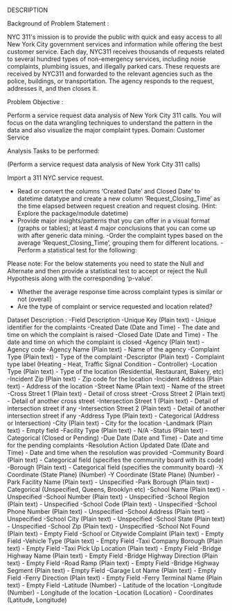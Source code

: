 DESCRIPTION

Background of Problem Statement :

NYC 311's mission is to provide the public with quick and easy access to all New York City government services and information while offering the best customer service. Each day, NYC311 receives thousands of requests related to several hundred types of non-emergency services, including noise complaints, plumbing issues, and illegally parked cars. These requests are received by NYC311 and forwarded to the relevant agencies such as the police, buildings, or transportation. The agency responds to the request, addresses it, and then closes it.

Problem Objective :

Perform a service request data analysis of New York City 311 calls. You will focus on the data wrangling techniques to understand the pattern in the data and also visualize the major complaint types.
Domain: Customer Service

Analysis Tasks to be performed:

(Perform a service request data analysis of New York City 311 calls) 

   Import a 311 NYC service request.
   - Read or convert the columns ‘Created Date’ and Closed Date’ to datetime datatype and create a new column ‘Request_Closing_Time’ as the time elapsed between request creation and request closing. (Hint: Explore the package/module datetime)
   - Provide major insights/patterns that you can offer in a visual format (graphs or tables); at least 4 major conclusions that you can come up with after generic data mining.
    -Order the complaint types based on the average ‘Request_Closing_Time’, grouping them for different locations.
    -Perform a statistical test for the following:

Please note: For the below statements you need to state the Null and Alternate and then provide a statistical test to accept or reject the Null Hypothesis along with the corresponding ‘p-value’.

  - Whether the average response time across complaint types is similar or not (overall)
   - Are the type of complaint or service requested and location related?

Dataset Description :
-Field 	Description
-Unique Key 	(Plain text) - Unique identifier for the complaints
-Created Date 	(Date and Time) - The date and time on which the complaint is raised
-Closed Date 	(Date and Time)  - The date and time on which the complaint is closed
-Agency 	(Plain text) - Agency code
-Agency Name 	(Plain text) - Name of the agency
-Complaint Type 	(Plain text) - Type of the complaint
-Descriptor 	(Plain text) - Complaint type label (Heating - Heat, Traffic Signal Condition - Controller)
-Location Type 	(Plain text) - Type of the location (Residential, Restaurant, Bakery, etc)
-Incident Zip 	(Plain text) - Zip code for the location
-Incident Address 	(Plain text) - Address of the location
-Street Name 	(Plain text) - Name of the street
-Cross Street 1 	(Plain text) - Detail of cross street
-Cross Street 2 	(Plain text) - Detail of another cross street
-Intersection Street 1 	(Plain text) - Detail of intersection street if any
-Intersection Street 2 	(Plain text) - Detail of another intersection street if any
-Address Type 	(Plain text) - Categorical (Address or Intersection)
-City 	(Plain text) - City for the location
-Landmark 	(Plain text) - Empty field
-Facility Type 	(Plain text) - N/A
-Status 	(Plain text) - Categorical (Closed or Pending)
-Due Date 	(Date and Time) - Date and time for the pending complaints
-Resolution Action Updated Date 	(Date and Time) - Date and time when the resolution was provided
-Community Board 	(Plain text) - Categorical field (specifies the community board with its code)
-Borough 	(Plain text) - Categorical field (specifies the community board)
-X Coordinate 	(State Plane) (Number)
-Y Coordinate 	(State Plane) (Number)
-Park Facility Name 	(Plain text) - Unspecified
-Park Borough 	(Plain text) - Categorical (Unspecified, Queens, Brooklyn etc)
-School Name 	(Plain text) - Unspecified
-School Number 	(Plain text)  - Unspecified
-School Region 	(Plain text)  - Unspecified
-School Code 	(Plain text)  - Unspecified
-School Phone Number 	(Plain text)  - Unspecified
-School Address 	(Plain text)  - Unspecified
-School City 	(Plain text)  - Unspecified
-School State 	(Plain text)  - Unspecified
-School Zip 	(Plain text)  - Unspecified
-School Not Found 	(Plain text)  - Empty Field
-School or Citywide Complaint 	(Plain text)  - Empty Field
-Vehicle Type 	(Plain text)  - Empty Field
-Taxi Company Borough 	(Plain text)  - Empty Field
-Taxi Pick Up Location 	(Plain text)  - Empty Field
-Bridge Highway Name 	(Plain text)  - Empty Field
-Bridge Highway Direction 	(Plain text)  - Empty Field
-Road Ramp 	(Plain text)  - Empty Field
-Bridge Highway Segment 	(Plain text)  - Empty Field
-Garage Lot Name 	(Plain text)  - Empty Field
-Ferry Direction 	(Plain text)  - Empty Field
-Ferry Terminal Name 	(Plain text)  - Empty Field
-Latitude 	(Number) - Latitude of the location
-Longitude 	(Number) - Longitude of the location
-Location 	(Location) - Coordinates (Latitude, Longitude)


